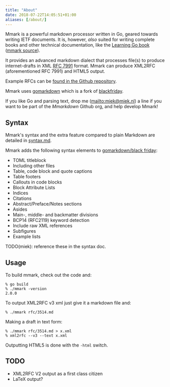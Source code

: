 ```yaml
---
title: "About"
date: 2018-07-22T14:05:51+01:00
aliases: [/about/]
---
```


Mmark is a powerful markdown processor written in Go, geared towards writing IETF documents. It is,
however, *also* suited for writing complete books and other technical documentation, like the
[Learning Go book](https://miek.nl/go) ([mmark source](https://github.com/miekg/learninggo)).

It provides an advanced markdown dialect that processes file(s) to produce internet-drafts in XML
[RFC 7991](https://tools.ietf.org/html/rfc7991) format. Mmark can produce XML2RFC (aforementioned
RFC 7991) and HTML5 output.

Example RFCs can be [found in the Github repository](https://github.com/mmarkdown/mmark/tree/master/rfc).

Mmark uses [gomarkdown](https://github.com/gomarkdown/markdown) which is a fork of
[blackfriday](https://github.com/russross/blackfriday/).

If you like Go and parsing text, drop me (<mailto:miek@miek.nl>) a line if you want to be part of
the *Mmarkdown* Github org, and help develop Mmark!

## Syntax

Mmark's syntax and the extra feature compared to plain Markdown are detailed in [syntax.md](/syntax).

Mmark adds the following syntax elements to [gomarkdown/black
friday](https://github.com/russross/blackfriday/blob/master/README.md):

* TOML titleblock
* Including other files
* Table, code block and quote captions
* Table footers
* Callouts in code blocks
* Block Attribute Lists
* Indices
* Citations
* Abstract/Preface/Notes sections
* Asides
* Main-, middle- and backmatter divisions
* BCP14 (RFC2119) keyword detection
* Include raw XML references
* Subfigures
* Example lists

TODO(miek): reference these in the syntax doc.

## Usage

To build mmark, check out the code and:

    % go build
    % ./mmark -version
    2.0.0

To output XML2RFC v3 xml just give it a markdown file and:

    % ./mmark rfc/3514.md

Making a draft in text form:

    % ./mmark rfc/3514.md > x.xml
    % xml2rfc --v3 --text x.xml

Outputting HTML5 is done with the `-html` switch.

[1]: https://daringfireball.net/projects/markdown/ "Markdown"
[2]: https://golang.org/ "Go Language"

## TODO

* XML2RFC V2 output as a first class citizen
* LaTeX output?
